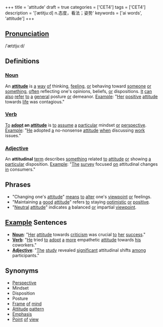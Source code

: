 +++
title = 'attitude'
draft = true
categories = ['CET4']
tags = ['CET4']
description = '[ˈætitjuːd] n.态度，看法；姿势'
keywords = ['ai words', 'attitude']
+++

## [Pronunciation](/post/pronunciation/)
/ˈætɪtjuːd/

## Definitions
### [Noun](/post/noun/)
An **[attitude](/post/attitude/)** is [a](/post/a/) [way](/post/way/) [of](/post/of/) thinking, [feeling](/post/feeling/), [or](/post/or/) behaving toward [someone](/post/someone/) [or](/post/or/) [something](/post/something/), [often](/post/often/) reflecting one's opinions, beliefs, [or](/post/or/) dispositions. [It](/post/it/) [can](/post/can/) [also](/post/also/) [refer](/post/refer/) [to](/post/to/) [a](/post/a/) [general](/post/general/) posture [or](/post/or/) demeanor. [Example](/post/example/): "[Her](/post/her/) [positive](/post/positive/) [attitude](/post/attitude/) towards [life](/post/life/) was contagious."

### [Verb](/post/verb/)
[To](/post/to/) **[adopt](/post/adopt/) an [attitude](/post/attitude/)** is [to](/post/to/) [assume](/post/assume/) [a](/post/a/) [particular](/post/particular/) mindset [or](/post/or/) [perspective](/post/perspective/). [Example](/post/example/): "[He](/post/he/) adopted [a](/post/a/) no-nonsense [attitude](/post/attitude/) [when](/post/when/) discussing [work](/post/work/) issues."

### [Adjective](/post/adjective/)
An **attitudinal** [term](/post/term/) describes [something](/post/something/) related [to](/post/to/) [attitude](/post/attitude/) [or](/post/or/) showing [a](/post/a/) [particular](/post/particular/) disposition. [Example](/post/example/): "[The](/post/the/) [survey](/post/survey/) focused [on](/post/on/) attitudinal changes [in](/post/in/) consumers."

## Phrases
- "Changing one's [attitude](/post/attitude/)" [means](/post/means/) [to](/post/to/) [alter](/post/alter/) one's [viewpoint](/post/viewpoint/) [or](/post/or/) feelings.
- "Maintaining [a](/post/a/) [good](/post/good/) [attitude](/post/attitude/)" refers [to](/post/to/) staying [optimistic](/post/optimistic/) [or](/post/or/) [positive](/post/positive/).
- "[Neutral](/post/neutral/) [attitude](/post/attitude/)" indicates [a](/post/a/) balanced [or](/post/or/) impartial [viewpoint](/post/viewpoint/).

## [Example](/post/example/) Sentences
- **[Noun](/post/noun/)**: "[Her](/post/her/) [attitude](/post/attitude/) towards [criticism](/post/criticism/) was crucial [to](/post/to/) [her](/post/her/) [success](/post/success/)."
- **[Verb](/post/verb/)**: "[He](/post/he/) tried [to](/post/to/) [adopt](/post/adopt/) [a](/post/a/) [more](/post/more/) empathetic [attitude](/post/attitude/) towards [his](/post/his/) coworkers."
- **[Adjective](/post/adjective/)**: "[The](/post/the/) [study](/post/study/) revealed [significant](/post/significant/) attitudinal shifts [among](/post/among/) participants."

## Synonyms
- [Perspective](/post/perspective/)
- Mindset
- Disposition
- Posture
- [Frame](/post/frame/) [of](/post/of/) [mind](/post/mind/)
- [Attitude](/post/attitude/) [pattern](/post/pattern/)
- [Emphasis](/post/emphasis/)
- [Point](/post/point/) [of](/post/of/) [view](/post/view/)
